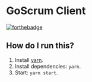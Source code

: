 # GoScrum Client

[![forthebadge](http://forthebadge.com/images/badges/built-with-love.svg)](http://forthebadge.com)

## How do I run this?

1. Install [yarn](https://yarnpkg.com/en/).
4. Install dependencies: `yarn`.
5. Start: `yarn start`.
